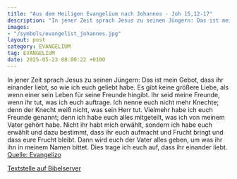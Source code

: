 ```yaml
---
title: "Aus dem Heiligen Evangelium nach Johannes - Joh 15,12-17"
description: "In jener Zeit sprach Jesus zu seinen Jüngern: Das ist mein Gebot, dass ihr einander liebt, so wie ich euch geliebt habe. Es gibt keine größere Liebe, als wenn einer sein Leben für seine Freunde hingibt. Ihr seid meine Freunde, wenn ihr tut, was ich euch auftrage. Ich nenne euch n...."
images:
- "/symbols/evangelist_johannes.jpg"
layout: post
category: EVANGELIUM
tag: EVANGELIUM
date: 2025-05-23 08:00:22 +0100
---
```

In jener Zeit sprach Jesus zu seinen Jüngern: Das ist mein Gebot, dass ihr einander liebt, so wie ich euch geliebt habe.
Es gibt keine größere Liebe, als wenn einer sein Leben für seine Freunde hingibt.
Ihr seid meine Freunde, wenn ihr tut, was ich euch auftrage.
Ich nenne euch nicht mehr Knechte; denn der Knecht weiß nicht, was sein Herr tut.<!--more--> Vielmehr habe ich euch Freunde genannt; denn ich habe euch alles mitgeteilt, was ich von meinem Vater gehört habe.
Nicht ihr habt mich erwählt, sondern ich habe euch erwählt und dazu bestimmt, dass ihr euch aufmacht und Frucht bringt und dass eure Frucht bleibt. Dann wird euch der Vater alles geben, um was ihr ihn in meinem Namen bittet.
Dies trage ich euch auf, dass ihr einander liebt.<br>
[Quelle: Evangelizo](https://evangeliumtagfuertag.org/DE/gospel)

[Textstelle auf Bibelserver](https://www.bibleserver.com/EU/Johannes15,12-17)
